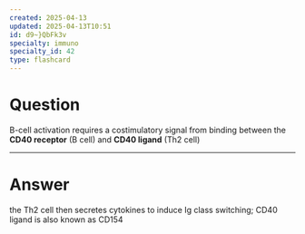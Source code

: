 ```yaml
---
created: 2025-04-13
updated: 2025-04-13T10:51
id: d9~}QbFk3v
specialty: immuno
specialty_id: 42
type: flashcard
---
```


# Question
B-cell activation requires a costimulatory signal from binding between the **CD40 receptor** (B cell) and **CD40 ligand** (Th2 cell)

---

# Answer
the Th2 cell then secretes cytokines to induce Ig class switching; CD40 ligand is also known as CD154